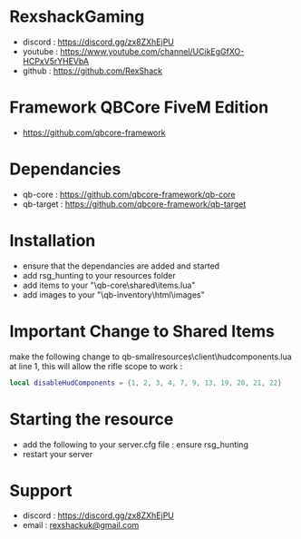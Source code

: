 # RexshackGaming
- discord : https://discord.gg/zx8ZXhEjPU
- youtube : https://www.youtube.com/channel/UCikEgGfXO-HCPxV5rYHEVbA
- github : https://github.com/RexShack

# Framework QBCore FiveM Edition
- https://github.com/qbcore-framework

# Dependancies
- qb-core : https://github.com/qbcore-framework/qb-core
- qb-target : https://github.com/qbcore-framework/qb-target

# Installation
- ensure that the dependancies are added and started
- add rsg_hunting to your resources folder
- add items to your "\qb-core\shared\items.lua"
- add images to your "\qb-inventory\html\images"

# Important Change to Shared Items
make the following change to qb-smallresources\client\hudcomponents.lua at line 1, this will allow the rifle scope to work :
```lua
local disableHudComponents = {1, 2, 3, 4, 7, 9, 13, 19, 20, 21, 22}
```

# Starting the resource
- add the following to your server.cfg file : ensure rsg_hunting
- restart your server

# Support
- discord : https://discord.gg/zx8ZXhEjPU
- email : rexshackuk@gmail.com